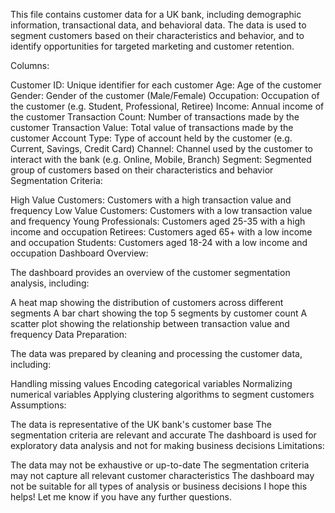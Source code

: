  This file contains customer data for a UK bank, including demographic information, transactional data, and behavioral data. The data is used to segment customers based on their characteristics and behavior, and to identify opportunities for targeted marketing and customer retention.

Columns:

Customer ID: Unique identifier for each customer
Age: Age of the customer
Gender: Gender of the customer (Male/Female)
Occupation: Occupation of the customer (e.g. Student, Professional, Retiree)
Income: Annual income of the customer
Transaction Count: Number of transactions made by the customer
Transaction Value: Total value of transactions made by the customer
Account Type: Type of account held by the customer (e.g. Current, Savings, Credit Card)
Channel: Channel used by the customer to interact with the bank (e.g. Online, Mobile, Branch)
Segment: Segmented group of customers based on their characteristics and behavior
Segmentation Criteria:

High Value Customers: Customers with a high transaction value and frequency
Low Value Customers: Customers with a low transaction value and frequency
Young Professionals: Customers aged 25-35 with a high income and occupation
Retirees: Customers aged 65+ with a low income and occupation
Students: Customers aged 18-24 with a low income and occupation
Dashboard Overview:

The dashboard provides an overview of the customer segmentation analysis, including:

A heat map showing the distribution of customers across different segments
A bar chart showing the top 5 segments by customer count
A scatter plot showing the relationship between transaction value and frequency
Data Preparation:

The data was prepared by cleaning and processing the customer data, including:

Handling missing values
Encoding categorical variables
Normalizing numerical variables
Applying clustering algorithms to segment customers
Assumptions:

The data is representative of the UK bank's customer base
The segmentation criteria are relevant and accurate
The dashboard is used for exploratory data analysis and not for making business decisions
Limitations:

The data may not be exhaustive or up-to-date
The segmentation criteria may not capture all relevant customer characteristics
The dashboard may not be suitable for all types of analysis or business decisions
I hope this helps! Let me know if you have any further questions.
